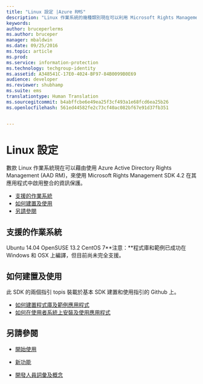 ```yaml
---
title: "Linux 設定 |Azure RMS"
description: "Linux 作業系統的幾種類別現在可以利用 Microsoft Rights Management SDK 4.2。"
keywords: 
author: bruceperlerms
ms.author: bruceper
manager: mbaldwin
ms.date: 09/25/2016
ms.topic: article
ms.prod: 
ms.service: information-protection
ms.technology: techgroup-identity
ms.assetid: A348541C-17E0-4024-BF97-84B0099B0E69
audience: developer
ms.reviewer: shubhamp
ms.suite: ems
translationtype: Human Translation
ms.sourcegitcommit: b4abffcbe6e49ea25f3cf493a1e68fcd6ea25b26
ms.openlocfilehash: 561ed44582fe2c73cf40ac082bf67e91d37fb351


---
```


# <a name="linux-setup"></a>Linux 設定


數款 Linux 作業系統現在可以藉由使用 Azure Active Directory Rights Management (AAD RM)，來使用 Microsoft Rights Management SDK 4.2 在其應用程式中啟用整合的資訊保護。

-   [支援的作業系統](#supported-operating-systems)
-   [如何建置及使用](#how-to-build-and-use)
-   [另請參閱](#see-also)

## <a name="supported-operating-systems"></a>支援的作業系統


Ubuntu 14.04 OpenSUSE 13.2 CentOS 7**注意：**程式庫和範例已成功在 Windows 和 OSX 上編譯，但目前尚未完全支援。

 

## <a name="how-to-build-and-use"></a>如何建置及使用

此 SDK 的兩個指引 topis 裝載於基本 SDK 建置和使用指引的 Github 上。

-   [如何建置程式庫及範例應用程式](https://github.com/AzureAD/rms-sdk-for-cpp/blob/master/docs/how_to_build_it.md)
-   [如何在使用者系統上安裝及使用應用程式](https://github.com/AzureAD/rms-sdk-for-cpp/blob/master/docs/how_to_use_it.md)

## <a name="see-also"></a>另請參閱

* [開始使用](get-started.md)

* [新功能](release-notes.md)

* [開發人員詞彙及概念](core-concepts.md)

 

 






<!--HONumber=Nov16_HO1-->



